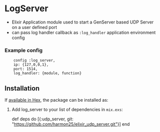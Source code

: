 # LogServer
- Elixir Application module used to start a GenServer based UDP Server on a user defined port
- can pass log handler callback as `:log_handler` application environment config

### Example config
```
	config :log_server,
	ip: {127,0,0,1},
	port: 1514,
	log_handler: {module, function}
```
 
## Installation

If [available in Hex](https://hex.pm/docs/publish), the package can be installed as:

  1. Add log_server to your list of dependencies in `mix.exs`:

        def deps do
          [{:udp_server, git: "https://github.com/harmon25/elixir_udp_server.git"}]
        end

